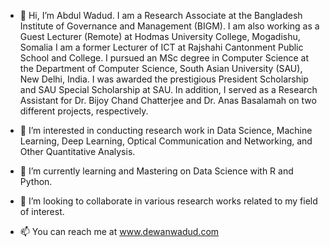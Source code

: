 - 👋 Hi, I’m Abdul Wadud. I am a Research Associate at the Bangladesh Institute of Governance and Management (BIGM).
     I am also working as a Guest Lecturer (Remote) at Hodmas University College, Mogadishu, Somalia 
     I am a former Lecturer of ICT at Rajshahi Cantonment Public School and College. 
     I pursued an MSc degree in Computer Science at the Department of Computer Science, South Asian University (SAU), New Delhi, India. 
     I was awarded the prestigious President Scholarship and SAU Special Scholarship at SAU. 
     In addition, I served as a Research Assistant for Dr. Bijoy Chand Chatterjee and Dr. Anas Basalamah on two different projects, respectively.

- 👀 I’m interested in conducting research work in Data Science, Machine Learning, Deep Learning, Optical Communication and Networking, and Other Quantitative Analysis.
- 🌱 I’m currently learning and Mastering on Data Science with R and Python.
- 💞️ I’m looking to collaborate in various research works related to my field of interest.
- 📫 You can reach me at www.dewanwadud.com
